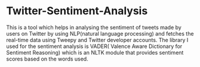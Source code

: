 # Twitter-Sentiment-Analysis
This is a tool which helps in analysing the sentiment of tweets made by users on Twitter by using NLP(natural language processing) and fetches the real-time data using Tweepy and Twitter developer accounts. The library I used for the sentiment analysis is VADER( Valence Aware Dictionary for Sentiment Reasoning) which is an NLTK module that provides sentiment scores based on the words used.
